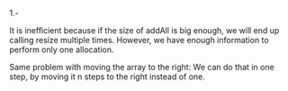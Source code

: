 1.- 

It is inefficient because if the size of addAll is big enough, we will end up calling resize multiple times. However, we have enough information to perform only one allocation.

Same problem with moving the array to the right: We can do that in one step, by moving it n steps to the right instead of one.
